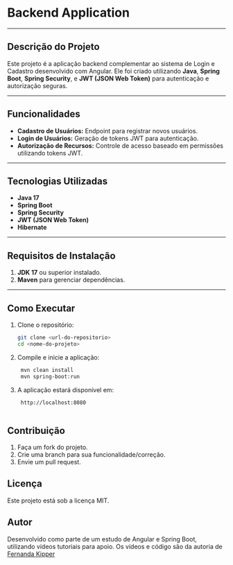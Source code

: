 # **Backend Application**

---

## **Descrição do Projeto**
Este projeto é a aplicação backend complementar ao sistema de Login e Cadastro desenvolvido com Angular. Ele foi criado utilizando **Java**, **Spring Boot**, **Spring Security**, e **JWT (JSON Web Token)** para autenticação e autorização seguras.  

---

## **Funcionalidades**
- **Cadastro de Usuários:** Endpoint para registrar novos usuários.
- **Login de Usuários:** Geração de tokens JWT para autenticação.
- **Autorização de Recursos:** Controle de acesso baseado em permissões utilizando tokens JWT.

---

## **Tecnologias Utilizadas**
- **Java 17**
- **Spring Boot**
- **Spring Security**
- **JWT (JSON Web Token)**
- **Hibernate** 

---

## **Requisitos de Instalação**
1. **JDK 17** ou superior instalado.
2. **Maven** para gerenciar dependências.

---

## **Como Executar**  

1. Clone o repositório:  
   ```bash
   git clone <url-do-repositorio>
   cd <nome-do-projeto>

2. Compile e inicie a aplicação:
   ```bash
    mvn clean install
    mvn spring-boot:run

3. A aplicação estará disponível em:
   ```bash
    http://localhost:8080
    

## **Contribuição**
1. Faça um fork do projeto.
2. Crie uma branch para sua funcionalidade/correção.
3. Envie um pull request.

## **Licença**
Este projeto está sob a licença MIT.

## **Autor**
Desenvolvido como parte de um estudo de Angular e Spring Boot, utilizando vídeos tutoriais para apoio.
Os vídeos e código são da autoria de [Fernanda Kipper](https://www.youtube.com/@kipperdev)